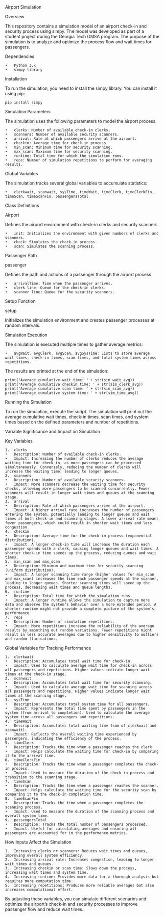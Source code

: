 Airport Simulation

Overview

This repository contains a simulation model of an airport check-in and security process using simpy. The model was developed as part of a student project during the Georgia Tech OMSA program. The purpose of the simulation is to analyze and optimize the process flow and wait times for passengers.

Dependencies

	•	Python 3.x
	•	simpy library

Installation

To run the simulation, you need to install the simpy library. You can install it using pip:

`pip install simpy`

Simulation Parameters

The simulation uses the following parameters to model the airport process:

	•	clerks: Number of available check-in clerks.
	•	scanners: Number of available security scanners.
	•	arrival: Rate at which passengers arrive at the airport.
	•	checkin: Average time for check-in process.
	•	min_scan: Minimum time for security scanning.
	•	max_scan: Maximum time for security scanning.
	•	runtime: Total time for which the simulation runs.
	•	reps: Number of simulation repetitions to perform for averaging results.

Global Variables

The simulation tracks several global variables to accumulate statistics:

	•	clerkwait, scanwait, sysTime, timeWait, timeClerk, timeClerkFin, timeScan, timeScanFin, passengersTotal

Class Definitions

Airport

Defines the airport environment with check-in clerks and security scanners.

	•	init: Initializes the environment with given numbers of clerks and scanners.
	•	check: Simulates the check-in process.
	•	scan: Simulates the scanning process.

Passenger Path

passenger

Defines the path and actions of a passenger through the airport process.

	•	arrivalTime: Time when the passenger arrives.
	•	clerk line: Queue for the check-in clerks.
	•	scanner line: Queue for the security scanners.

Setup Function

setup

Initializes the simulation environment and creates passenger processes at random intervals.

Simulation Execution

The simulation is executed multiple times to gather average metrics:

	•	avgWait, avgClerk, avgScan, avgSysTime: Lists to store average wait times, check-in times, scan times, and total system times across repetitions.

The results are printed at the end of the simulation:

`print('Average cumulative wait time: ' + str(sim_wait_avg))
print('Average cumulative checkin time: ' + str(sim_clerk_avg))
print('Average cumulative scan time: ' + str(sim_scan_avg))
print('Average cumulative system time: ' + str(sim_time_avg))`

Running the Simulation

To run the simulation, execute the script. The simulation will print out the average cumulative wait times, check-in times, scan times, and system times based on the defined parameters and number of repetitions.

Variable Significance and Impact on Simulation

Key Variables

	1.	clerks
	•	Description: Number of available check-in clerks.
	•	Impact: Increasing the number of clerks reduces the average waiting time for check-in, as more passengers can be processed simultaneously. Conversely, reducing the number of clerks will increase the waiting time, leading to longer queues.
	2.	scanners
	•	Description: Number of available security scanners.
	•	Impact: More scanners decrease the waiting time for security checks, allowing more passengers to be scanned concurrently. Fewer scanners will result in longer wait times and queues at the scanning stage.
	3.	arrival
	•	Description: Rate at which passengers arrive at the airport.
	•	Impact: A higher arrival rate increases the number of passengers entering the system, potentially leading to longer queues and wait times at both check-in and scanning stages. A lower arrival rate means fewer passengers, which could result in shorter wait times and less congestion.
	4.	checkin
	•	Description: Average time for the check-in process (exponential distribution).
	•	Impact: A longer check-in time will increase the duration each passenger spends with a clerk, causing longer queues and wait times. A shorter check-in time speeds up the process, reducing queues and wait times.
	5.	min_scan and max_scan
	•	Description: Minimum and maximum time for security scanning (uniform distribution).
	•	Impact: A longer scanning time range (higher values for min_scan and max_scan) increases the time each passenger spends at the scanner, leading to longer queues. Shorter scanning times will speed up the process, decreasing wait times and queue lengths.
	6.	runtime
	•	Description: Total time for which the simulation runs.
	•	Impact: A longer runtime allows the simulation to capture more data and observe the system’s behavior over a more extended period. A shorter runtime might not provide a complete picture of the system’s performance.
	7.	reps
	•	Description: Number of simulation repetitions.
	•	Impact: More repetitions increase the reliability of the average results by smoothing out random variations. Fewer repetitions might result in less accurate averages due to higher sensitivity to outliers and random fluctuations.

Global Variables for Tracking Performance

	1.	clerkwait
	•	Description: Accumulates total wait time for check-in.
	•	Impact: Used to calculate average wait time for check-in across all passengers and repetitions. Higher values indicate longer wait times at the check-in stage.
	2.	scanwait
	•	Description: Accumulates total wait time for security scanning.
	•	Impact: Used to calculate average wait time for scanning across all passengers and repetitions. Higher values indicate longer wait times at the scanning stage.
	3.	sysTime
	•	Description: Accumulates total system time for all passengers.
	•	Impact: Represents the total time spent by passengers in the system (from arrival to completion). Used to calculate the average system time across all passengers and repetitions.
	4.	timeWait
	•	Description: Accumulates total waiting time (sum of clerkwait and scanwait).
	•	Impact: Reflects the overall waiting time experienced by passengers, indicating the efficiency of the process.
	5.	timeClerk
	•	Description: Tracks the time when a passenger reaches the clerk.
	•	Impact: Helps calculate the waiting time for check-in by comparing it to the arrival time.
	6.	timeClerkFin
	•	Description: Tracks the time when a passenger completes the check-in process.
	•	Impact: Used to measure the duration of the check-in process and transition to the scanning stage.
	7.	timeScan
	•	Description: Tracks the time when a passenger reaches the scanner.
	•	Impact: Helps calculate the waiting time for the security scan by comparing it to the check-in completion time.
	8.	timeScanFin
	•	Description: Tracks the time when a passenger completes the scanning process.
	•	Impact: Used to measure the duration of the scanning process and overall system time.
	9.	passengersTotal
	•	Description: Tracks the total number of passengers processed.
	•	Impact: Useful for calculating averages and ensuring all passengers are accounted for in the performance metrics.

How Inputs Affect the Simulation

	1.	Increasing clerks or scanners: Reduces wait times and queues, improving overall system efficiency.
	2.	Increasing arrival rate: Increases congestion, leading to longer wait times and queues.
	3.	Increasing checkin or scan time: Slows down the process, increasing wait times and system time.
	4.	Increasing runtime: Provides more data for a thorough analysis but requires more computation time.
	5.	Increasing repetitions: Produces more reliable averages but also increases computational effort.

By adjusting these variables, you can simulate different scenarios and optimize the airport’s check-in and security processes to improve passenger flow and reduce wait times.
